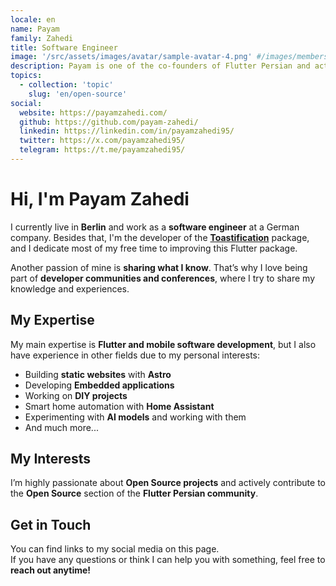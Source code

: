 ```yaml
---
locale: en
name: Payam
family: Zahedi
title: Software Engineer
image: '/src/assets/images/avatar/sample-avatar-4.png' #/images/members/amir.jpg
description: Payam is one of the co-founders of Flutter Persian and actively contributes to our open-source projects. He plays a key role in managing tasks and ensuring everything runs smoothly and efficiently! 🚀
topics:
  - collection: 'topic'
    slug: 'en/open-source'
social:
  website: https://payamzahedi.com/
  github: https://github.com/payam-zahedi/
  linkedin: https://linkedin.com/in/payamzahedi95/
  twitter: https://x.com/payamzahedi95/
  telegram: https://t.me/payamzahedi95/
---
```


# Hi, I'm Payam Zahedi

I currently live in **Berlin** and work as a **software engineer** at a German company. Besides that, I'm the developer of the **[Toastification](https://payamzahedi.com/toastification/)** package, and I dedicate most of my free time to improving this Flutter package.

Another passion of mine is **sharing what I know**. That’s why I love being part of **developer communities and conferences**, where I try to share my knowledge and experiences.

## My Expertise

My main expertise is **Flutter and mobile software development**, but I also have experience in other fields due to my personal interests:

- Building **static websites** with **Astro**
- Developing **Embedded applications**
- Working on **DIY projects**
- Smart home automation with **Home Assistant**
- Experimenting with **AI models** and working with them
- And much more...

## My Interests

I’m highly passionate about **Open Source projects** and actively contribute to the **Open Source** section of the **Flutter Persian community**.

## Get in Touch

You can find links to my social media on this page.  
If you have any questions or think I can help you with something, feel free to **reach out anytime!**
